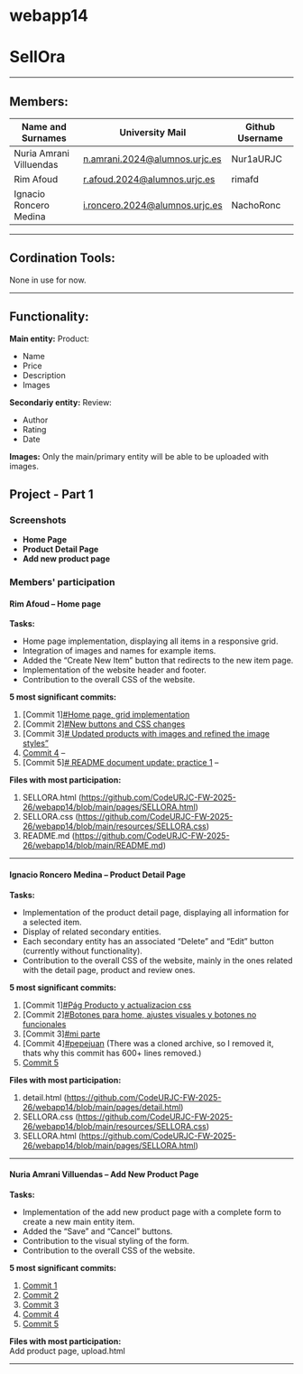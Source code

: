 # webapp14
# SellOra
--------------------------------------------------------------------------
## Members:

| Name and Surnames | University Mail | Github Username |
|-----------|-----------|-----------|
| Nuria Amrani Villuendas   | n.amrani.2024@alumnos.urjc.es   | Nur1aURJC   |
| Rim Afoud  |  r.afoud.2024@alumnos.urjc.es | rimafd  |
| Ignacio Roncero Medina   | i.roncero.2024@alumnos.urjc.es   | NachoRonc   |


--------------------------------------------------------------------------
## Cordination Tools:

None in use for now.

--------------------------------------------------------------------------
## Functionality:

**Main entity:** Product: 
- Name
- Price
- Description
- Images

**Secondariy entity:** Review:
- Author
- Rating
- Date

**Images:** Only the main/primary entity will be able to be uploaded with images.



## Project - Part 1

### Screenshots
- **Home Page**  
- **Product Detail Page**  
- **Add new product page**  

### Members' participation 

#### Rim Afoud – Home page
**Tasks:**
- Home page implementation, displaying all items in a responsive grid.
- Integration of images and names for example items.
- Added the “Create New Item” button that redirects to the new item page.
- Implementation of the website header and footer.
- Contribution to the overall CSS of the website.


**5 most significant commits:**  
1. [Commit 1][#Home page, grid implementation](https://github.com/CodeURJC-FW-2025-26/webapp14/commit/0ec0d6ee74877ff86e1ebeaa1ca917b9f72c34bf)
2. [Commit 2][#New buttons and CSS changes](https://github.com/CodeURJC-FW-2025-26/webapp14/commit/4e5bb953c539f16fab4d9e93a601e8b45c2771c9)
3. [Commit 3][# Updated products with images and refined the image styles”](https://github.com/CodeURJC-FW-2025-26/webapp14/commit/b93c104a3a8babb75bf92ec0d03eed07f3687f03)
4. [Commit 4](https://github.com/CodeURJC-FW-2025-26/webapp14/commit/1c3fec25a481281ec509b20b92ba3966c1d6fdfe) –
5. [Commit 5][# README document update: practice 1](https://github.com/CodeURJC-FW-2025-26/webapp14/commit/37c8c844396f06b4df0775e356540c395754db55) – 


**Files with most participation:**  
1. SELLORA.html (https://github.com/CodeURJC-FW-2025-26/webapp14/blob/main/pages/SELLORA.html)
2. SELLORA.css (https://github.com/CodeURJC-FW-2025-26/webapp14/blob/main/resources/SELLORA.css)
3. README.md (https://github.com/CodeURJC-FW-2025-26/webapp14/blob/main/README.md)

---

#### Ignacio Roncero Medina – Product Detail Page
**Tasks:**  
- Implementation of the product detail page, displaying all information for a selected item.
- Display of related secondary entities.
- Each secondary entity has an associated “Delete” and “Edit” button (currently without functionality).
- Contribution to the overall CSS of the website, mainly in the ones related with the detail page, product and review ones.

  
**5 most significant commits:**  
1. [Commit 1][#Pág Producto y actualizacion css](https://github.com/CodeURJC-FW-2025-26/webapp14/commit/e73af418f1e26d8e75a77afdbc4a71c548b4e878)
2. [Commit 2][#Botones para home, ajustes visuales y botones no funcionales](https://github.com/CodeURJC-FW-2025-26/webapp14/commit/8040f17b267d9d6a2f501d6f1de3ca02f4576afb)
3. [Commit 3][#mi parte](https://github.com/CodeURJC-FW-2025-26/webapp14/commit/c4d3ecc898cc42fee05442be3a8d29056c8481bc)
4. [Commit 4][#pepejuan](https://github.com/CodeURJC-FW-2025-26/webapp14/commit/b39908a44748ab8a2d8fa69989e064a86f721ef6) (There was a cloned archive, so I removed it, thats why this commit has 600+ lines removed.)
5. [Commit 5](#)  

**Files with most participation:**  
1. detail.html (https://github.com/CodeURJC-FW-2025-26/webapp14/blob/main/pages/detail.html)
2. SELLORA.css (https://github.com/CodeURJC-FW-2025-26/webapp14/blob/main/resources/SELLORA.css)
3. SELLORA.html (https://github.com/CodeURJC-FW-2025-26/webapp14/blob/main/pages/SELLORA.html)
---

#### Nuria Amrani Villuendas – Add New Product Page
**Tasks:**  
- Implementation of the add new product page with a complete form to create a new main entity item.
- Added the “Save” and “Cancel” buttons.
- Contribution to the visual styling of the form.
- Contribution to the overall CSS of the website.


**5 most significant commits:**  
1. [Commit 1](#)  
2. [Commit 2](#)  
3. [Commit 3](#)  
4. [Commit 4](#)  
5. [Commit 5](#)  

**Files with most participation:**  
Add product page, upload.html





----

